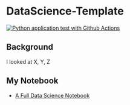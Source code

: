 # DataScience-Template

[![Python application test with Github Actions](https://github.com/rockymtnman/python_template/actions/workflows/main.yml/badge.svg)](https://github.com/rockymtnman/python_template/actions/workflows/main.yml)

## Background

I looked at X, Y, Z


## My Notebook

* [A Full Data Science Notebook](https://github.com/rockymtnman/python_template/blob/main/data_science.ipynb)
